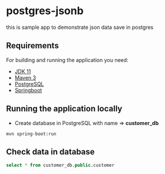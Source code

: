 # postgres-jsonb
this is sample app to demonstrate json data save in postgres

## Requirements

For building and running the application you need:

- [JDK 11](https://www.oracle.com/java/technologies/javase/jdk11-archive-downloads.html)
- [Maven 3](https://maven.apache.org)
- [PostgreSQL](https://www.postgresql.org/download/)
- [Springboot](https://spring.io/projects/spring-boot)

## Running the application locally

- Create database in PostgreSQL with name => **customer_db**

```shell
mvn spring-boot:run
```

## Check data in database 
```SQL
select * from customer_db.public.customer
```